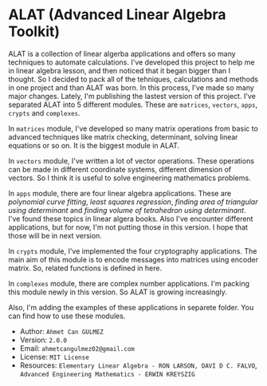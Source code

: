 # ALAT (Advanced Linear Algebra Toolkit)

ALAT is a collection of linear algerba applications and offers 
so many techniques to automate calculations. I've developed this 
project to help me in linear algebra lesson, and then noticed 
that it began bigger than I thought. So I decided to pack all of
the tehniques, calculations and methods in one project and than
ALAT was born. In this process, I've made so many major changes.
Lately, I'm publishing the lastest version of this project. I've
separated ALAT into 5 different modules. These are `matrices`, 
`vectors`, `apps`, `crypts` and `complexes`.

In `matrices` module, I've developed so many matrix operations 
from basic to advanced techniques like matrix checking, determinant, 
solving linear equations or so on.  It is the biggest module in
ALAT. 

In `vectors` module, I've written a lot of vector operations.
These operations can be made in different coordinate systems, 
different dimension of vectors. So I think it is useful to solve
engineering mathematics problems.

In `apps` module, there are four linear algebra applications.
These are *polynomial curve fitting*, *least squares regression*, 
*finding area of triangular using determinant* and 
*finding volume of tetrahedron using determinant*. I've found 
these topics in linear algera books. Also I've encounter different
applications, but for now, I'm not putting those in this version.
I hope that those will be in next version.

In `crypts` module, I've implemented the four cryptography
applications. The main aim of this module is to encode messages
into matrices using encoder matrix. So, related functions is 
defined in here.

In `complexes` module, there are complex number applications.
I'm packing this module newly in this version. So ALAT is growing
increasingly. 

Also, I'm adding the examples of these applications in separete
folder. You can find how to use these modules.

+ Author: `Ahmet Can GULMEZ`
+ Version: `2.0.0`
+ Email: `ahmetcangulmez02@gmail.com`
+ License: `MIT License`
+ Resources: `Elementary Linear Algebra - RON LARSON, DAVI D C. FALVO`,
             `Advanced Engineering Mathematics - ERWIN KREYSZIG`
